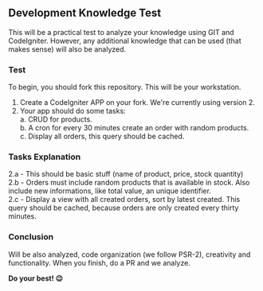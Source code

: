 ## Development Knowledge Test

This will be a practical test to analyze your knowledge using GIT and CodeIgniter. However, any additional knowledge that can be used (that makes sense) will also be analyzed.

### Test

To begin, you should fork this repository. This will be your workstation.

1. Create a CodeIgniter APP on your fork. We're currently using version 2.
2. Your app should do some tasks:  
 a. CRUD for products.  
 b. A cron for every 30 minutes create an order with random products.  
 c. Display all orders, this query should be cached.  

### Tasks Explanation

2.a - This should be basic stuff (name of product, price, stock quantity)  
2.b - Orders must include random products that is available in stock. Also include new informations, like total value, an unique identifier.  
2.c - Display a view with all created orders, sort by latest created. This query should be cached, because orders are only created every thirty minutes.  

### Conclusion

Will be also analyzed, code organization (we follow PSR-2), creativity and functionality.
When you finish, do a PR and we analyze.

**Do your best! :wink:**
